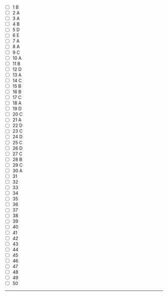 - [ ] 1 B
- [ ] 2 A
- [ ] 3 A
- [ ] 4 B
- [ ] 5 D
- [ ] 6 E
- [ ] 7 A
- [ ] 8 A
- [ ] 9 C
- [ ] 10 A
- [ ] 11 B
- [ ] 12 D
- [ ] 13 A
- [ ] 14 C
- [ ] 15 B
- [ ] 16 B
- [ ] 17 C
- [ ] 18 A
- [ ] 19 D
- [ ] 20 C
- [ ] 21 A
- [ ] 22 D
- [ ] 23 C
- [ ] 24 D
- [ ] 25 C
- [ ] 26 D
- [ ] 27 C
- [ ] 28 B
- [ ] 29 C
- [ ] 30 A
- [ ] 31
- [ ] 32
- [ ] 33
- [ ] 34
- [ ] 35
- [ ] 36
- [ ] 37
- [ ] 38
- [ ] 39
- [ ] 40
- [ ] 41
- [ ] 42
- [ ] 43
- [ ] 44
- [ ] 45
- [ ] 46
- [ ] 47
- [ ] 48
- [ ] 49
- [ ] 50
-----------------------------
